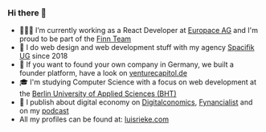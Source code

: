 ### Hi there 👋

- 🧑🏻‍💻 I’m currently working as a React Developer at [Europace AG](https://europace.de/) and I'm proud to be part of the [Finn Team](https://meinfinn.de/)
- 🌱 I do web design and web development stuff with my agency [Spacifik UG](https://spacifik.de/) since 2018
- 🚀 If you want to found your own company in Germany, we built a founder platform, have a look on [venturecapitol.de](https://venturecapitol.de/)
- 🎓 I'm studying Computer Science with a focus on web development at the [Berlin University of Applied Sciences (BHT)](https://www.bht-berlin.de/)
- 📰 I publish about digital economy on [Digitalconomics](https://digitalconomics.de/), [Fynancialist](https://fynancialist.de/) and on my [podcast](https://open.spotify.com/show/38sPsl9vjeBAUeny2y1vT8?si=e9550d15618245d0&nd=1)
- All my profiles can be found at: [luisrieke.com](https://luisrieke.com/)


